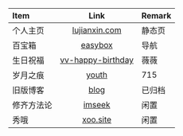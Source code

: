 | Item  |                             Link                             | Remark |
|:------|:------------------------------------------------------------:|:-------|
| 个人主页  |           [lujianxin.com](https://lujianxin.com/)            | 静态页    |
| 百宝箱   |          [easybox](https://easybox.lujianxin.com/)           | 导航     |
| 生日祝福  | [vv-happy-birthday](http://vv-happy-birthday.lujianxin.com/) | 薇薇     |
| 岁月之痕  |            [youth](https://youth.lujianxin.com/)             | 715    |
| 旧版博客  |              [blog](http://blog.lujianxin.com/)              | 已归档    |
| 修齐方法论 |                 [imseek](https://imseek.cn/)                 | 闲置     |
| 秀哦    |                 [xoo.site](http://xoo.site/)                 | 闲置     |

